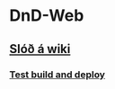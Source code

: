 # DnD-Web
## [Slóð á wiki](https://github.com/Kristjan-O-Ragnarsson/DnD-Web/wiki)

### [Test build and deploy](https://danielthorr.github.io/dndtest/)
